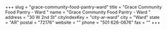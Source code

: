 +++
slug = "grace-community-food-pantry-ward"
title = "Grace Community Food Pantry - Ward "
name = "Grace Community Food Pantry - Ward "
address = "30 W 2nd St"
cityIndexKey = "city-ar-ward"
city = "Ward"
state = "AR"
postal = "72176"
website = ""
phone = "501 626-0676"
fax = ""
+++
